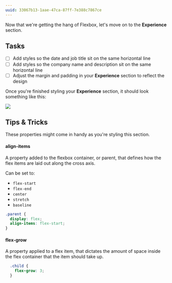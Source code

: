 ```yaml
---
uuid: 33067b13-1aae-47ca-87ff-7e388c7867ce
---
```


Now that we're getting the hang of Flexbox, let's move on to the **Experience** section.


## Tasks

- [ ] Add styles so the date and job title sit on the same horizontal line
- [ ] Add styles so the company name and description sit on the same horizontal line
- [ ] Adjust the margin and padding in your **Experience** section to reflect the design

Once you're finished styling your **Experience** section, it should look something like this:

![](https://cl.ly/1n2Y3q3i3o0n/Image%202017-10-01%20at%202.13.02%20PM.png)

## Tips & Tricks

These properties might come in handy as you're styling this section.

#### align-items

A property added to the flexbox container, or parent, that defines how the flex items are laid out along the cross axis.

Can be set to:
- `flex-start`
- `flex-end`
- `center`
- `stretch`
- `baseline`

```css
.parent {
  display: flex;
  align-items: flex-start;
}
```

#### flex-grow

A property applied to a flex item, that dictates the amount of space inside the flex container that the item should take up.

```css
  .child {
    flex-grow: 3;
  }
```
